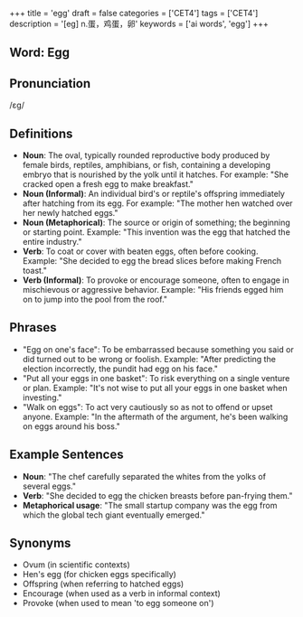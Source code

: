 +++
title = 'egg'
draft = false
categories = ['CET4']
tags = ['CET4']
description = '[eg] n.蛋，鸡蛋，卵'
keywords = ['ai words', 'egg']
+++

## Word: Egg

## Pronunciation
/ɛɡ/

## Definitions
- **Noun**: The oval, typically rounded reproductive body produced by female birds, reptiles, amphibians, or fish, containing a developing embryo that is nourished by the yolk until it hatches. For example: "She cracked open a fresh egg to make breakfast."
- **Noun (Informal)**: An individual bird's or reptile's offspring immediately after hatching from its egg. For example: "The mother hen watched over her newly hatched eggs."
- **Noun (Metaphorical)**: The source or origin of something; the beginning or starting point. Example: "This invention was the egg that hatched the entire industry."
- **Verb**: To coat or cover with beaten eggs, often before cooking. Example: "She decided to egg the bread slices before making French toast."
- **Verb (Informal)**: To provoke or encourage someone, often to engage in mischievous or aggressive behavior. Example: "His friends egged him on to jump into the pool from the roof."

## Phrases
- "Egg on one's face": To be embarrassed because something you said or did turned out to be wrong or foolish. Example: "After predicting the election incorrectly, the pundit had egg on his face."
- "Put all your eggs in one basket": To risk everything on a single venture or plan. Example: "It's not wise to put all your eggs in one basket when investing."
- "Walk on eggs": To act very cautiously so as not to offend or upset anyone. Example: "In the aftermath of the argument, he's been walking on eggs around his boss."

## Example Sentences
- **Noun**: "The chef carefully separated the whites from the yolks of several eggs."
- **Verb**: "She decided to egg the chicken breasts before pan-frying them."
- **Metaphorical usage**: "The small startup company was the egg from which the global tech giant eventually emerged."

## Synonyms
- Ovum (in scientific contexts)
- Hen's egg (for chicken eggs specifically)
- Offspring (when referring to hatched eggs)
- Encourage (when used as a verb in informal context)
- Provoke (when used to mean 'to egg someone on')
